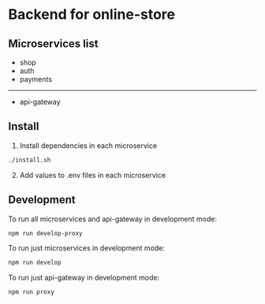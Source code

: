 # Backend for online-store

## Microservices list

- shop
- auth
- payments

---

- api-gateway

## Install

1. Install dependencies in each microservice

```bash
./install.sh
```

2. Add values to .env files in each microservice

## Development

To run all microservices and api-gateway in development mode:

```bash
npm run develop-proxy
```

To run just microservices in development mode:

```bash
npm run develop
```

To run just api-gateway in development mode:

```bash
npm run proxy
```
